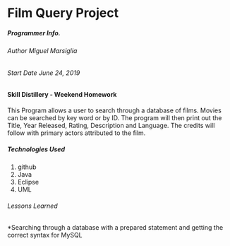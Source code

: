 # Film Query Project

##### Programmer Info.
###### Author *Miguel Marsiglia*
###### Start Date *June 24, 2019*


#### Skill Distillery - Weekend Homework

This Program allows a user to search through a database of films. Movies can be searched by key word
or by ID.
The program will then print out the Title, Year Released, Rating, Description and Language.
The credits will follow with primary actors attributed to the film.

##### Technologies Used

 1. github
 2. Java
 3. Eclipse
 4. UML


###### Lessons Learned

 *Searching through a database with a prepared statement and getting the correct syntax for MySQL
